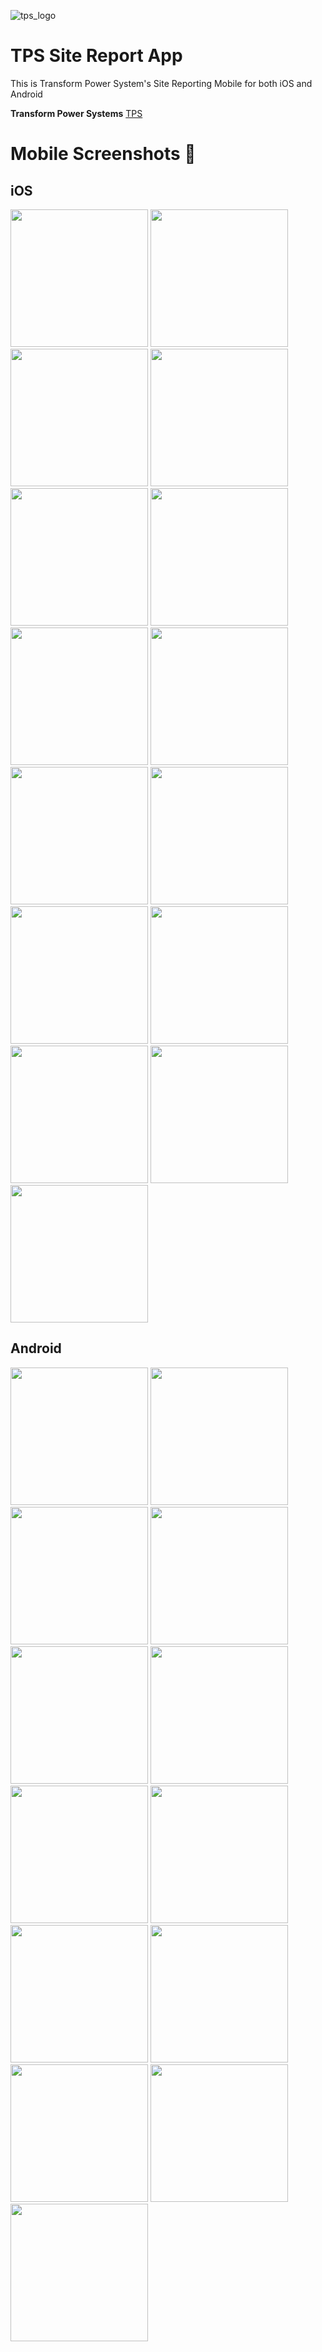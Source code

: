 ![tps_logo](assets/images/tps_small.png)

# TPS Site Report App
This is Transform Power System's Site Reporting Mobile for both iOS and Android

**Transform Power Systems** [TPS](https://tps-energy.com/) 

# Mobile Screenshots 👋
## iOS
<img src='assets/screenshots/ios/1.PNG' width='220'> <img src='assets/screenshots/ios/2.PNG' width='220'>
<img src='assets/screenshots/ios/3.PNG' width='220'> <img src='assets/screenshots/ios/4.PNG' width='220'>
<img src='assets/screenshots/ios/5.PNG' width='220'> <img src='assets/screenshots/ios/6.PNG' width='220'>
<img src='assets/screenshots/ios/7.PNG' width='220'> <img src='assets/screenshots/ios/8.PNG' width='220'>
<img src='assets/screenshots/ios/9.PNG' width='220'> <img src='assets/screenshots/ios/10.PNG' width='220'>
<img src='assets/screenshots/ios/11.PNG' width='220'> <img src='assets/screenshots/ios/12.PNG' width='220'>
<img src='assets/screenshots/ios/13.PNG' width='220'> <img src='assets/screenshots/ios/14.PNG' width='220'>
<img src='assets/screenshots/ios/15.PNG' width='220'> 

## Android
<img src='assets/screenshots/android/1.jpeg' width='220'> <img src='assets/screenshots/android/2.png' width='220'>
<img src='assets/screenshots/android/3.png' width='220'> <img src='assets/screenshots/android/5.png' width='220'>
<img src='assets/screenshots/android/5.png' width='220'> <img src='assets/screenshots/android/6.png' width='220'>
<img src='assets/screenshots/android/7.png' width='220'> <img src='assets/screenshots/android/8.png' width='220'>
<img src='assets/screenshots/android/9.png' width='220'> <img src='assets/screenshots/android/10.png' width='220'>
<img src='assets/screenshots/android/11.png' width='220'> <img src='assets/screenshots/android/12.png' width='220'>
<img src='assets/screenshots/android/13.png' width='220'> 
